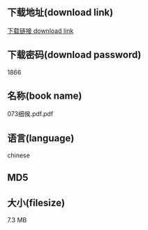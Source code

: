 ## 下载地址(download link)
[下载链接 download link](https://voluble-croquembouche-d321dc.netlify.app/?s=073%E7%BB%86%E4%BE%AF.pdf)

## 下载密码(download password)
1866

## 名称(book name)
073细侯.pdf.pdf

## 语言(language)
chinese

## MD5


## 大小(filesize)
7.3 MB
